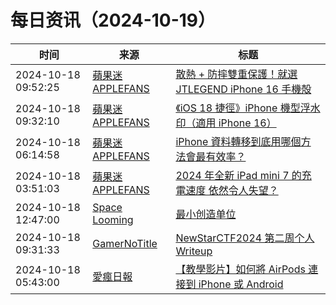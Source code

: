 ﻿# 每日资讯（2024-10-19）

|时间|来源|标题|
|---|---|---|
|2024-10-18 09:52:25|[蘋果迷 APPLEFANS](https://applefans.today/feed/)|[散熱 + 防摔雙重保護！就選 JTLEGEND iPhone 16 手機殻](https://applefans.today/2024-10-jtlegend-iphone-16-rex-pro-kooling-unboxing/)|
|2024-10-18 09:32:10|[蘋果迷 APPLEFANS](https://applefans.today/feed/)|[《iOS 18 捷徑》iPhone 機型浮水印（適用 iPhone 16）](https://applefans.today/2024-10-ios-18-shortcuts-iphone-models-watermark-support-to-iphone-16/)|
|2024-10-18 06:14:58|[蘋果迷 APPLEFANS](https://applefans.today/feed/)|[iPhone 資料轉移到底用哪個方法會最有效率？](https://applefans.today/2024-10-how-to-switch-to-new-iphone/)|
|2024-10-18 03:51:03|[蘋果迷 APPLEFANS](https://applefans.today/feed/)|[2024 年全新 iPad mini 7 的充電速度 依然令人失望？](https://applefans.today/2024-10-ipad-mini-7-charging-speed/)|
|2024-10-18 12:47:00|[Space Looming](http://yibie.github.io/index.xml)|[最小创造单位](https://www.gtdstudy.com/posts/minimum-creation-unit/)|
|2024-10-18 09:31:33|[GamerNoTitle](https://bili33.top/atom.xml)|[NewStarCTF2024 第二周个人Writeup](https://bili33.top/posts/NewStarCTF2024-Week2-Writeup/)|
|2024-10-18 05:43:00|[愛瘋日報](http://www.iphonetaiwan.org/feeds/posts/default)|[【教學影片】如何將 AirPods 連接到 iPhone 或 Android](https://www.iphonetaiwan.org/2024/10/how-to-connect-airpods-to-iphone-or-android.html)|
